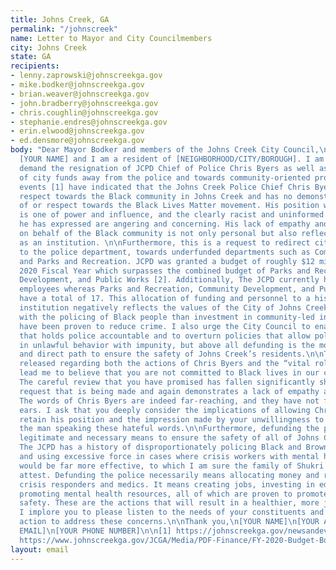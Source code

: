 ```yaml
---
title: Johns Creek, GA
permalink: "/johnscreek"
name: Letter to Mayor and City Councilmembers
city: Johns Creek
state: GA
recipients:
- lenny.zaprowski@johnscreekga.gov
- mike.bodker@johnscreekga.gov
- brian.weaver@johnscreekga.gov
- john.bradberry@johnscreekga.gov
- chris.coughlin@johnscreekga.gov
- stephanie.endres@johnscreekga.gov
- erin.elwood@johnscreekga.gov
- ed.densmore@johnscreekga.gov
body: "Dear Mayor Bodker and members of the Johns Creek City Council,\n\nMy name is
  [YOUR NAME] and I am a resident of [NEIGHBORHOOD/CITY/BOROUGH]. I am emailing to
  demand the resignation of JCPD Chief of Police Chris Byers as well as redistribution
  of city funds away from the police and towards community-oriented programs.\n\nRecent
  events [1] have indicated that the Johns Creek Police Chief Chris Byers shows no
  respect towards the Black community in Johns Creek and has no demonstrable knowledge
  of or respect towards the Black Lives Matter movement. His position within the JCPD
  is one of power and influence, and the clearly racist and uninformed ideas that
  he has expressed are angering and concerning. His lack of empathy and understanding
  on behalf of the Black community is not only personal but also reflects on the JCPD
  as an institution. \n\nFurthermore, this is a request to redirect city funds allocated
  to the police department, towards underfunded departments such as Community Development
  and Parks and Recreation. JCPD was granted a budget of roughly $12 million in the
  2020 Fiscal Year which surpasses the combined budget of Parks and Recreation, Community
  Development, and Public Works [2]. Additionally, The JCPD currently has 88 full-time
  employees whereas Parks and Recreation, Community Development, and Public Works
  have a total of 17. This allocation of funding and personnel to a historically anti-Black
  institution negatively reflects the values of the City of Johns Creek as more concerned
  with the policing of Black people than investment in community-led initiatives that
  have been proven to reduce crime. I also urge the City Council to enact legislation
  that holds police accountable and to overturn policies that allow police to engage
  in unlawful behavior with impunity, but above all defunding is the most necessary
  and direct path to ensure the safety of Johns Creek’s residents.\n\nThe statement
  released regarding both the actions of Chris Byers and the “vital role” of the JCPD
  lead me to believe that you are not committed to Black lives in our community [1].
  The careful review that you have promised has fallen significantly short of the
  request that is being made and again demonstrates a lack of empathy and humanity.
  The words of Chris Byers are indeed far-reaching, and they have not fallen on deaf
  ears. I ask that you deeply consider the implications of allowing Chris Byers to
  retain his position and the impression made by your unwillingness to publicly condemn
  the man speaking these hateful words.\n\nFurthermore, defunding the police is a
  legitimate and necessary means to ensure the safety of all of Johns Creek’s residents.
  The JCPD has a history of disproportionately policing Black and Brown residents
  and using excessive force in cases where crisis workers with mental health training
  would be far more effective, to which I am sure the family of Shukri Ali Said can
  attest. Defunding the police necessarily means allocating money and resources towards
  crisis responders and medics. It means creating jobs, investing in education, and
  promoting mental health resources, all of which are proven to promote community
  safety. These are the actions that will result in a healthier, more just community.
  I implore you to please listen to the needs of your constituents and take immediate
  action to address these concerns.\n\nThank you,\n[YOUR NAME]\n[YOUR ADDRESS]\n[YOUR
  EMAIL]\n[YOUR PHONE NUMBER]\n\n[1] https://johnscreekga.gov/newsandevents/news-archive/2020-news/official-johns-creek-statement-on-chris-byers-face\n[2]
  https://www.johnscreekga.gov/JCGA/Media/PDF-Finance/FY-2020-Budget-Book_presented-08-19-19.pdf"
layout: email
---
```


